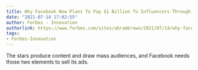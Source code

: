 ```yaml
---
title: Why Facebook Now Plans To Pay $1 Billion To Influencers Through 2022
date: "2021-07-14 17:02:55"
author: Forbes - Innovation
authorlink: https://www.forbes.com/sites/abrambrown/2021/07/14/why-facebook-now-plans-to-pay-1-billion-to-influencers-through-2022/
tags:
- Forbes-Innovation
---
```

The stars produce content and draw mass audiences, and Facebook needs those two elements to sell its ads.